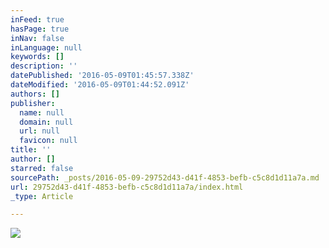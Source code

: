 ```yaml
---
inFeed: true
hasPage: true
inNav: false
inLanguage: null
keywords: []
description: ''
datePublished: '2016-05-09T01:45:57.338Z'
dateModified: '2016-05-09T01:44:52.091Z'
authors: []
publisher:
  name: null
  domain: null
  url: null
  favicon: null
title: ''
author: []
starred: false
sourcePath: _posts/2016-05-09-29752d43-d41f-4853-befb-c5c8d1d11a7a.md
url: 29752d43-d41f-4853-befb-c5c8d1d11a7a/index.html
_type: Article

---
```

![](https://the-grid-user-content.s3-us-west-2.amazonaws.com/e35f7a18-69ba-4910-b0f2-3b3679ec5f76.png)
